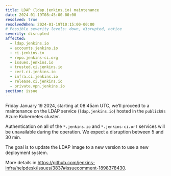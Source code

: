 ```yaml
---
title: LDAP (ldap.jenkins.io) maintenance
date: 2024-01-19T08:45:00-00:00
resolved: true
resolvedWhen: 2024-01-19T10:15:00-00:00
# Possible severity levels: down, disrupted, notice
severity: disrupted
affected:
  - ldap.jenkins.io
  - accounts.jenkins.io
  - ci.jenkins.io
  - repo.jenkins-ci.org
  - issues.jenkins.io
  - trusted.ci.jenkins.io
  - cert.ci.jenkins.io
  - infra.ci.jenkins.io
  - release.ci.jenkins.io
  - private.vpn.jenkins.io
section: issue
---
```


Friday January 19 2024, starting at 08:45am UTC, we'll proceed to a maintenance on the LDAP service (`ldap.jenkins.io`) hosted in the `publick8s` Azure Kubernetes cluster.

Authentication on all of the `*.jenkins.io` and `*.jenkins-ci.orf` services will be unavailable during the operation.
We expect a disruption between 5 and 30 min.

The goal is to update the LDAP image to a new version to use a new deployment system.

More details in https://github.com/jenkins-infra/helpdesk/issues/3837#issuecomment-1898378430.
